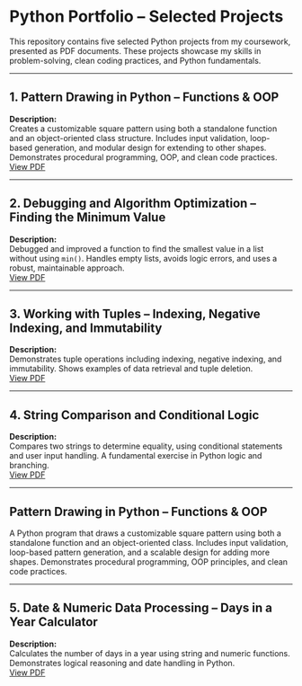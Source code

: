 # Python Portfolio – Selected Projects

This repository contains five selected Python projects from my coursework, presented as PDF documents. These projects showcase my skills in problem-solving, clean coding practices, and Python fundamentals.

---

## 1. Pattern Drawing in Python – Functions & OOP
**Description:**  
Creates a customizable square pattern using both a standalone function and an object-oriented class structure. Includes input validation, loop-based generation, and modular design for extending to other shapes. Demonstrates procedural programming, OOP, and clean code practices.  
[View PDF](https://github.com/Nigar0826/python-portfolio/blob/main/Pattern_Drawing_in_Python.pdf)

---

## 2. Debugging and Algorithm Optimization – Finding the Minimum Value
**Description:**  
Debugged and improved a function to find the smallest value in a list without using `min()`. Handles empty lists, avoids logic errors, and uses a robust, maintainable approach.  
[View PDF](https://github.com/Nigar0826/python-portfolio/blob/main/Debugging_and_Algorithm_Optimization.pdf)

---

## 3. Working with Tuples – Indexing, Negative Indexing, and Immutability
**Description:**  
Demonstrates tuple operations including indexing, negative indexing, and immutability. Shows examples of data retrieval and tuple deletion.  
[View PDF](https://github.com/Nigar0826/python-portfolio/blob/main/Working_with_Tuples.pdf)

---

## 4. String Comparison and Conditional Logic
**Description:**  
Compares two strings to determine equality, using conditional statements and user input handling. A fundamental exercise in Python logic and branching.  
[View PDF](https://github.com/Nigar0826/python-portfolio/blob/main/String_Comparison_and_Conditional_Logic.pdf)

---

## Pattern Drawing in Python – Functions & OOP
A Python program that draws a customizable square pattern using both a standalone function and an object-oriented class. Includes input validation, loop-based pattern generation, and a scalable design for adding more shapes. Demonstrates procedural programming, OOP principles, and clean code practices.

---

## 5. Date & Numeric Data Processing – Days in a Year Calculator
**Description:**  
Calculates the number of days in a year using string and numeric functions. Demonstrates logical reasoning and date handling in Python.  
[View PDF](https://github.com/Nigar0826/python-portfolio/blob/main/Date_and_Numeric_Data_Processing.pdf)
